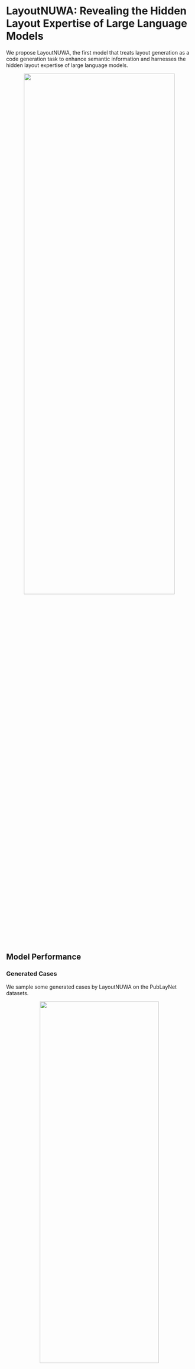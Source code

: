 # LayoutNUWA: Revealing the Hidden Layout Expertise of Large Language Models
We propose LayoutNUWA, the first model that treats layout generation as a code generation task to enhance semantic information and harnesses the hidden layout expertise of large language models. 
<p align="center">  
  <img src="assets/NUWALayout.gif" width="90%" height="60%">  
</p>  

## Model Performance
### Generated Cases
We sample some generated cases by LayoutNUWA on the PubLayNet datasets.
<p align="center">  
  <img src="assets/publaynet_cases.png" width="80%" height="50%">  
</p> 

### Automatic Evaluation
#### Magazine Dataset
<p align="center">  
  <img src="assets/magazine_result.png" width="80%" height="50%">  
</p> 

#### RICO and PubLayNet Dataset
<p align="center">  
  <img src="assets/pub_result.png" width="80%" height="50%">  
</p> 

## Setup

We check the reproducibility under this environment.
- Python 3.9.18
- CUDA 11.6

### Environment Installation

Prepare your environment with the following command
```Shell
git clone https://github.com/ZetangForward/LayoutNUWA.git
cd LayoutNUWA

conda create -n layoutnuwa python=3.9
conda activate layoutnuwa

pip install -r requirements.txt
```

### Model Preparation
We utilize [LLaMA2-7B](https://huggingface.co/meta-llama/Llama-2-7b) and [CodeLLaMA-7B](https://huggingface.co/codellama/CodeLlama-7b-hf) as our backbone.
You can download the models and place them under the ``./models`` directory.

### Dataset Preparation

#### [Rico](https://interactionmining.org/rico) and [PubLayNet](https://developer.ibm.com/exchanges/data/all/publaynet/) Dataset

Please follow [https://raw.githubusercontent.com/CyberAgentAILab/layout-dm](https://raw.githubusercontent.com/CyberAgentAILab/layout-dm) to download the preprocessed datasets, FID and clustering models. 

``Notice``: **make sure you are under the LayoutNUWA directory**
``` Shell
wget https://github.com/CyberAgentAILab/layout-dm/releases/download/v1.0.0/layoutdm_starter.zip
unzip layoutdm_starter.zip
```

The data is decompressed to the following structure:
```Shell
download
- clustering_weights
- datasets
- fid_weights
- pretrained_weights
```

Then, move the **download files** to the corresponding directory according to the below commond:

```Shell
# preprocessed datasets
mv download/datasets/rico25-max25 data
mv download/datasets/publaynet-max25 data

# rico fid and clustering models
mkdir -p models/rico25-max25
mv download/fid_weights/FIDNetV3/rico25-max25 models/rico25-max25
mv download/clustering_weights/rico25_max25_kmeans_train_clusters.pkl models/rico25-max25

# publaynet fid and clustering models
mkdir -p models/publaynet-max25
mv download/fid_weights/FIDNetV3/models/publaynet-max25 models/publaynet-max25
mv download/clustering_weights/publaynet_max25_kmeans_train_clusters.pkl models/publaynet-max25
```

#### [Magazine](https://xtqiao.com/projects/content_aware_layout/) Dataset

1.  Download `MagLayout.zip` and decompress it.
2.  Create the new directory `data/magazine/raw/` and move the contents into it as shown below:

    ```dircolors
    data/magazine/raw/
    └── layoutdata
        ├── annotations
        │   ├── fashion_0001.xml
        │   ├── fashion_0002.xml
        │   ├── fashion_0003.xml
        │   ├── fashion_0004.xml
        │   ├── fashion_0005.xml
        │   ├── ...
    ```
3. Please follow [https://github.com/ktrk115/const_layout/tree/master/data](https://github.com/ktrk115/const_layout/tree/master/data) and [https://github.com/CyberAgentAILab/layout-dm/blob/main/docs/custom_dataset.md](https://github.com/CyberAgentAILab/layout-dm/blob/main/docs/custom_dataset.md) to preprocess the raw datasets and train the FID as well as the clustering models.


## Numerical Layout to Code Format Conversion
You can run the following command to generate the code data for the RICO dataset

``NOTICE``: if you want to generate code for two other datasets (publaynet and magazine), just modify the ``--dataset_name``, ``--dataset_path``, and ``--save_path``.

### Build Training Data
```Shell
python convertHTML/build_code.py \
    --model_path_or_name /path/to/llamamodel \
    --dataset_name rico25 \
    --dataset_path data/rico25-max25 \
    --save_path data/rico25-max25/html_format \
    --bbox_quantization code \
    --consistency_num 10 \
    --add_task_instruction;
```

### Build Testing Data
```Shell
python convertHTML/build_code.py \
    --model_path_or_name /path/to/llamamodel \
    --dataset_name rico25 \
    --dataset_path data/rico25-max25 \
    --save_path data/rico25-max25/html_format \
    --bbox_quantization code \
    --add_task_instruction \
    --build_testing_set;
```

## Model Training and Inference
We customize the training code based on the [LLaMA-X](https://github.com/AetherCortex/Llama-X)

### Training
Please Check ``trainer/src/configs/hostfile`` and ``trainer/src/configs/deepspeed_config_2.json`` first, where the current code is designed for 64 NVIDIA V100 GPUs (8 GPUs x 8 nodes).
```Shell
cd trainer/src/scripts
bash scripts/train.sh
```

### Inference
```Shell
cd trainer/src/scripts
bash scripts/inference.sh
```

## Evaluation
You can run the following command to evaluate the generated results for the RICO dataset (We have released generated results of RICO dataset in ``data/generated_results/rico`` as an example).

```Shell
python evaluate.py \
    --file_dir data/generated_results/rico \
    --intermediate_saved_path data/generated_results/rico/all_gen.pt \
    --golden_file data/generated_results/rico/golden.jsonl \
    --fid_model_name_or_path models/rico25-max25 \
    --cluster_model models/rico25-max25/rico25_max25_kmeans_train_clusters.pkl \
    --dataset_name rico25 \
    --dataset_path data/rico25-max25 \
```

``NOTICE``: just replace the dataset name, path and the path of generated results if you want to evalute other datasets.


## Acknowledgement
We appreciate the open source of the following projects:

[Hugging Face](https://github.com/huggingface) &#8194;
[LLaMA-X](https://github.com/AetherCortex/Llama-X) &#8194;
[LayoutDM](https://github.com/CyberAgentAILab/layout-dm) &#8194; 
[Const Layout](https://github.com/ktrk115/const_layout) &#8194; 